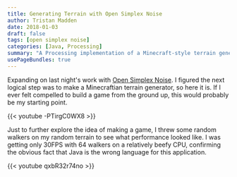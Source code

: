 ```yaml
---
title: Generating Terrain with Open Simplex Noise
author: Tristan Madden
date: 2018-01-03
draft: false
tags: [open simplex noise]
categories: [Java, Processing]
summary: "A Processing implementation of a Minecraft-style terrain generator using Open Simplex Noise, featuring 3D voxel-based terrain with performance analysis of random walker agents."
usePageBundles: true
---
```


Expanding on last night's work with <a href="https://en.wikipedia.org/wiki/OpenSimplex_noise">Open Simplex Noise</a>. I
figured the next logical step was to make a Minecraftian terrain generator, so here it is. If I ever felt compelled to
build a game from the ground up, this would probably be my starting point.

{{< youtube -PTirgC0WX8 >}}

Just to further explore the idea of making a game, I threw some random walkers on my random terrain to see what
performance looked like. I was getting only 30FPS with 64 walkers on a relatively beefy CPU, confirming the obvious fact
that Java is the wrong language for this application.

{{< youtube qxbR32r74no >}}
